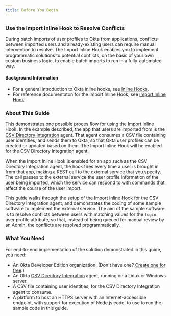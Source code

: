 ```yaml
---
title: Before You Begin
---
```


### Use the Import Inline Hook to Resolve Conflicts

During batch imports of user profiles to Okta from applications, conflicts between imported users and already-existing users can require manual intervention to resolve. The Import Inline Hook enables you to implement programmatic solutions to potential conflicts, on the basis of your own custom business logic, to enable batch imports to run in a fully-automated way.

#### Background Information

- For a general introduction to Okta inline hooks, see [Inline Hooks](/use_cases/inline_hooks/).
- For reference documentaton for the Import Inline Hook, see [Import Inline Hook](/use_cases/inline_hooks/import_hook/import_hook/).


### About This Guide

This demonstrates one possible proces flow for using the Import Inline Hook. In the example described, the app that users are imported from is the [CSV Directory Integration](https://help.okta.com/en/prod/Content/Topics/Directory/directory-integrations-csv.htm) agent. That agent consumes a CSV file containing user identities, and sends them to Okta, so that Okta user profiles can be created or updated based on them. The Import Inline Hook will be enabled for the CSV Directory Integration agent.

When the Import Inline Hook is enabled for an app such as the CSV Directory Integration agent, the hook fires every time a user is brought in from that app, making a REST call to the external service that you specify. The call passes to the external service the user profile information of the user being imported, which the service can respond to with commands that affect the course of the user import.

This guide walks through the setup of the Import Inline Hook for the CSV Directory Integration agent, and demonstrates the coding of some sample software to implement the external service. The aim of the sample software is to resolve conflicts between users with matching values for the `login` user profile attribute, so that, instead of being queued for manual review by an Admin, the conflicts are resolved programmatically.

### What You Need

For end-to-end implementation of the solution demonstrated in this guide, you need:

- An Okta Developer Edition organization. (Don't have one? [Create one for free](https://developer.okta.com/signup).)
- An Okta [CSV Directory Integration](https://help.okta.com/en/prod/Content/Topics/Directory/directory-integrations-csv.htm) agent, running on a Linux or Windows server.
- A CSV file containing user identities, for the CSV Directory Integration agent to consume.
- A platform to host an HTTPS server with an Internet-accessible endpoint, with support for execution of Node.js code, to use to run the sample code in this guide. 


<NextSectionLink/>

